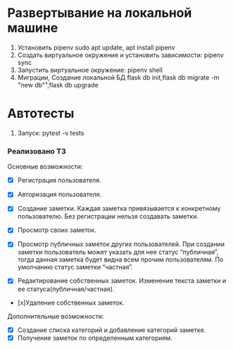 # Развертывание на локальной машине
1. Установить pipenv sudo apt update, apt install pipenv
2. Создать виртуальное окружение и установить зависимости: pipenv sync
3.  Запустить виртуальное окружение: pipenv shell
4. Миграции, Создание локальной БД flask db init,flask db migrate -m "new db"",flask db upgrade

# Автотесты
1. Запуск: pytest -v tests

### Реализовано ТЗ
Основные возможности:

- [x] Регистрация пользователя.
- [x] Авторизация пользователя.
- [x] Создание заметки. Каждая заметка привязывается к конкретному пользователю. 
  Без регистрации нельзя создавать заметки.

- [x] Просмотр своих заметок.
- [x] Просмотр публичных заметок других пользователей.
  При создании заметки пользователь может указать для нее статус “публичная”,
  тогда данная заметка будет видна всем прочим пользователям.
  По умолчанию статус заметки “частная”.

- [x] Редактирование собственных заметок. Изменение текста заметки и ее статуса(публичная/частная).
- [x]Удаление собственных заметок.

Дополнительные возможности:

- [x] Создание списка категорий и добавление категорий заметке.
- [x] Получение заметок по определенным категориям.
